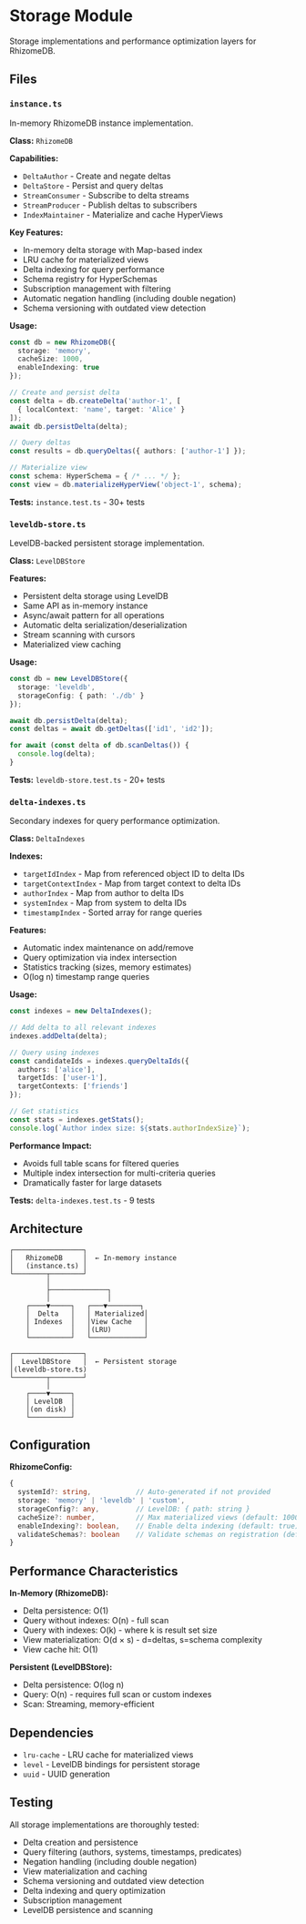 # Storage Module

Storage implementations and performance optimization layers for RhizomeDB.

## Files

### `instance.ts`
In-memory RhizomeDB instance implementation.

**Class:** `RhizomeDB`

**Capabilities:**
- `DeltaAuthor` - Create and negate deltas
- `DeltaStore` - Persist and query deltas
- `StreamConsumer` - Subscribe to delta streams
- `StreamProducer` - Publish deltas to subscribers
- `IndexMaintainer` - Materialize and cache HyperViews

**Key Features:**
- In-memory delta storage with Map-based index
- LRU cache for materialized views
- Delta indexing for query performance
- Schema registry for HyperSchemas
- Subscription management with filtering
- Automatic negation handling (including double negation)
- Schema versioning with outdated view detection

**Usage:**
```typescript
const db = new RhizomeDB({
  storage: 'memory',
  cacheSize: 1000,
  enableIndexing: true
});

// Create and persist delta
const delta = db.createDelta('author-1', [
  { localContext: 'name', target: 'Alice' }
]);
await db.persistDelta(delta);

// Query deltas
const results = db.queryDeltas({ authors: ['author-1'] });

// Materialize view
const schema: HyperSchema = { /* ... */ };
const view = db.materializeHyperView('object-1', schema);
```

**Tests:** `instance.test.ts` - 30+ tests

### `leveldb-store.ts`
LevelDB-backed persistent storage implementation.

**Class:** `LevelDBStore`

**Features:**
- Persistent delta storage using LevelDB
- Same API as in-memory instance
- Async/await pattern for all operations
- Automatic delta serialization/deserialization
- Stream scanning with cursors
- Materialized view caching

**Usage:**
```typescript
const db = new LevelDBStore({
  storage: 'leveldb',
  storageConfig: { path: './db' }
});

await db.persistDelta(delta);
const deltas = await db.getDeltas(['id1', 'id2']);

for await (const delta of db.scanDeltas()) {
  console.log(delta);
}
```

**Tests:** `leveldb-store.test.ts` - 20+ tests

### `delta-indexes.ts`
Secondary indexes for query performance optimization.

**Class:** `DeltaIndexes`

**Indexes:**
- `targetIdIndex` - Map from referenced object ID to delta IDs
- `targetContextIndex` - Map from target context to delta IDs
- `authorIndex` - Map from author to delta IDs
- `systemIndex` - Map from system to delta IDs
- `timestampIndex` - Sorted array for range queries

**Features:**
- Automatic index maintenance on add/remove
- Query optimization via index intersection
- Statistics tracking (sizes, memory estimates)
- O(log n) timestamp range queries

**Usage:**
```typescript
const indexes = new DeltaIndexes();

// Add delta to all relevant indexes
indexes.addDelta(delta);

// Query using indexes
const candidateIds = indexes.queryDeltaIds({
  authors: ['alice'],
  targetIds: ['user-1'],
  targetContexts: ['friends']
});

// Get statistics
const stats = indexes.getStats();
console.log(`Author index size: ${stats.authorIndexSize}`);
```

**Performance Impact:**
- Avoids full table scans for filtered queries
- Multiple index intersection for multi-criteria queries
- Dramatically faster for large datasets

**Tests:** `delta-indexes.test.ts` - 9 tests

## Architecture

```
┌─────────────────┐
│   RhizomeDB     │  ← In-memory instance
│   (instance.ts) │
└────────┬────────┘
         │
         ├──────────────┐
         │              │
    ┌────▼─────┐   ┌───▼────────┐
    │  Delta   │   │ Materialized│
    │ Indexes  │   │View Cache   │
    │          │   │(LRU)        │
    └──────────┘   └─────────────┘

┌─────────────────┐
│  LevelDBStore   │  ← Persistent storage
│(leveldb-store.ts)
└────────┬────────┘
         │
    ┌────▼─────┐
    │ LevelDB  │
    │(on disk) │
    └──────────┘
```

## Configuration

**RhizomeConfig:**
```typescript
{
  systemId?: string,           // Auto-generated if not provided
  storage: 'memory' | 'leveldb' | 'custom',
  storageConfig?: any,         // LevelDB: { path: string }
  cacheSize?: number,          // Max materialized views (default: 1000)
  enableIndexing?: boolean,    // Enable delta indexing (default: true)
  validateSchemas?: boolean    // Validate schemas on registration (default: false)
}
```

## Performance Characteristics

**In-Memory (RhizomeDB):**
- Delta persistence: O(1)
- Query without indexes: O(n) - full scan
- Query with indexes: O(k) - where k is result set size
- View materialization: O(d × s) - d=deltas, s=schema complexity
- View cache hit: O(1)

**Persistent (LevelDBStore):**
- Delta persistence: O(log n)
- Query: O(n) - requires full scan or custom indexes
- Scan: Streaming, memory-efficient

## Dependencies

- `lru-cache` - LRU cache for materialized views
- `level` - LevelDB bindings for persistent storage
- `uuid` - UUID generation

## Testing

All storage implementations are thoroughly tested:
- Delta creation and persistence
- Query filtering (authors, systems, timestamps, predicates)
- Negation handling (including double negation)
- View materialization and caching
- Schema versioning and outdated view detection
- Delta indexing and query optimization
- Subscription management
- LevelDB persistence and scanning
